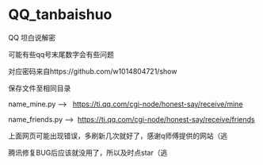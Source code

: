 # QQ_tanbaishuo
QQ 坦白说解密

可能有些qq号末尾数字会有些问题

对应密码来自https://github.com/w1014804721/show

保存文件至相同目录

name_mine.py  -->   https://ti.qq.com/cgi-node/honest-say/receive/mine 

name_friends.py  -->  https://ti.qq.com/cgi-node/honest-say/receive/friends

上面网页可能出现错误，多刷新几次就好了，感谢q师傅提供的网站（逃

腾讯修复BUG后应该就没用了，所以及时点star（逃
